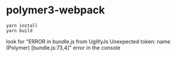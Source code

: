 # polymer3-webpack
```
yarn install
yarn build
```
look for "ERROR in bundle.js from UglifyJs
Unexpected token: name (Polymer) [bundle.js:73,4]" error in the console
